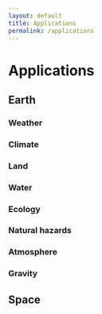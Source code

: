 ```yaml
---
layout: default
title: Applications
permalink: /applications
---
```


# Applications

## Earth

### Weather

### Climate

### Land

### Water

### Ecology

### Natural hazards

### Atmosphere

### Gravity

## Space
